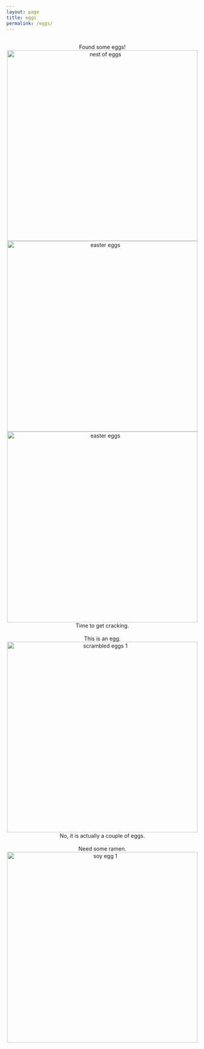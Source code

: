 ```yaml
---
layout: page
title: eggs
permalink: /eggs/
---
```


<br/>
<center>Found some eggs!</center>
<center><img src="{{site.baseurl}}/assets/images/eggs/hidden-eggs-1.jpg" alt="nest of eggs" width="500"/></center>
<center><img src="{{site.baseurl}}/assets/images/eggs/easter-eggs-1.jpg" alt="easter eggs" width="500"/><img src="{{site.baseurl}}/assets/images/eggs/easter-eggs-2.jpg" alt="easter eggs" width="500"/></center>
<center>Time to get cracking.</center>

<br/>
<center>This is an egg.</center>
<center><img src="{{site.baseurl}}/assets/images/eggs/scrambled-eggs-1.jpg" alt="scrambled eggs 1" width="500"/></center>
<center>No, it is actually a couple of eggs.</center>

<br/>
<center> Need some ramen.</center>
<center><img src="{{site.baseurl}}/assets/images/eggs/soy-eggs-1.jpg" alt="soy egg 1" width="500"/></center>
